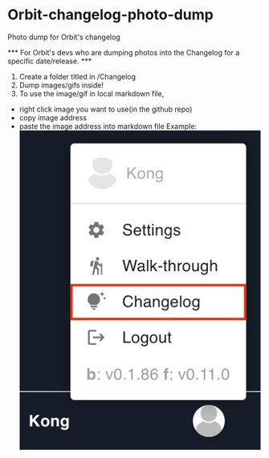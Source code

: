 # Orbit-changelog-photo-dump
Photo dump for Orbit's changelog

*** For Orbit's devs who are dumping photos into the Changelog for a specific date/release. ***

1. Create a folder titled <dd-mm-yy> in /Changelog
2. Dump images/gifs inside!
3. To use the image/gif in local markdown file,
  - right click image you want to use(in the github repo)
  - copy image address 
  - paste the image address into markdown file 
    Example:  ![Orbit walkthrough!](https://github.com/legendkong/Orbit-changelog-photo-dump/blob/main/changelog/14-07-22/changeLogBtn.png?raw=true)
